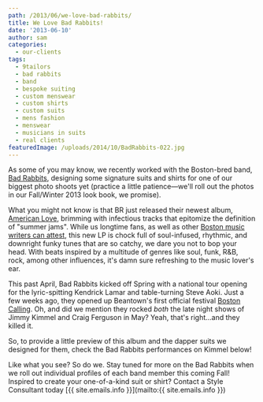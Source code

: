 ```yaml
---
path: /2013/06/we-love-bad-rabbits/
title: We Love Bad Rabbits!
date: '2013-06-10'
author: sam
categories:
  - our-clients
tags:
  - 9tailors
  - bad rabbits
  - band
  - bespoke suiting
  - custom menswear
  - custom shirts
  - custom suits
  - mens fashion
  - menswear
  - musicians in suits
  - real clients
featuredImage: /uploads/2014/10/BadRabbits-022.jpg
---
```

As some of you may know, we recently worked with the Boston-bred band, [Bad Rabbits](https://www.facebook.com/BadRabbits?fref=ts), designing some signature suits and shirts for one of our biggest photo shoots yet (practice a little patience—we'll roll out the photos in our Fall/Winter 2013 look book, we promise).

What you might not know is that BR just released their newest album, [American Love](https://itunes.apple.com/us/album/american-love/id632332239), brimming with infectious tracks that epitomize the definition of "summer jams". While us longtime fans, as well as other [Boston music writers can attest](http://www.boston.com/blogs/ae/music/boston-by-beat/2013/05/bad_rabbits_deliver_the_goods.html), this new LP is chock full of soul-infused, rhythmic, and downright funky tunes that are so catchy, we dare you not to bop your head. With beats inspired by a multitude of genres like soul, funk, R&B, rock, among other influences, it's damn sure refreshing to the music lover's ear.

This past April, Bad Rabbits kicked off Spring with a national tour opening for the lyric-spitting Kendrick Lamar and table-turning Steve Aoki. Just a few weeks ago, they opened up Beantown's first official festival [Boston Calling](http://www.refinery29.com/2013/06/47725/bad-rabbits). Oh, and did we mention they rocked _both_ the late night shows of Jimmy Kimmel and Craig Ferguson in May? Yeah, that's right...and they killed it.

So, to provide a little preview of this album and the dapper suits we designed for them, check the Bad Rabbits performances on Kimmel below!

Like what you see? So do we. Stay tuned for more on the Bad Rabbits when we roll out individual profiles of each band member this coming Fall! Inspired to create your one-of-a-kind suit or shirt? Contact a Style Consultant today [{{ site.emails.info }}](mailto:{{ site.emails.info }})